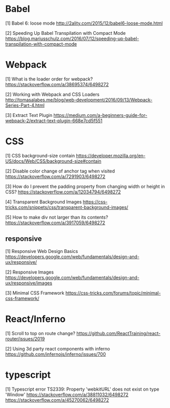 # Babel
[1] Babel 6: loose mode
http://2ality.com/2015/12/babel6-loose-mode.html <br>

[2] Speeding Up Babel Transpilation with Compact Mode
https://blog.mariusschulz.com/2016/07/12/speeding-up-babel-transpilation-with-compact-mode <br>


# Webpack
[1] What is the loader order for webpack?
https://stackoverflow.com/a/38695374/6498272 <br>

[2] Working with Webpack and CSS Loaders
http://tomasalabes.me/blog/web-development/2016/09/13/Webpack-Series-Part-4.html <br>

[3] Extract Text Plugin
https://medium.com/a-beginners-guide-for-webpack-2/extract-text-plugin-668e7cd5f551 <br>

# CSS
[1] CSS background-size contain
https://developer.mozilla.org/en-US/docs/Web/CSS/background-size#contain <br>

[2] Disable color change of anchor tag when visited
https://stackoverflow.com/a/7291903/6498272 <br>

[3] How do I prevent the padding property from changing width or height in CSS?
https://stackoverflow.com/a/12034794/6498272 <br>

[4] Transparent Background Images
https://css-tricks.com/snippets/css/transparent-background-images/ <br>

[5] How to make div not larger than its contents?
https://stackoverflow.com/a/3917059/6498272 <br>

## responsive
[1] Responsive Web Design Basics
https://developers.google.com/web/fundamentals/design-and-ux/responsive/ <br>

[2] Responsive Images
https://developers.google.com/web/fundamentals/design-and-ux/responsive/images <br>

[3] Minimal CSS Framework
https://css-tricks.com/forums/topic/minimal-css-framework/ <br>




# React/Inferno
[1] Scroll to top on route change?
https://github.com/ReactTraining/react-router/issues/2019 <br>

[2] Using 3d party react components with inferno
https://github.com/infernojs/inferno/issues/700 <br>


# typescript
[1] Typescript error TS2339: Property 'webkitURL' does not exist on type 'Window'
https://stackoverflow.com/a/38811032/6498272 <br/>
https://stackoverflow.com/a/45270062/6498272 <br/>